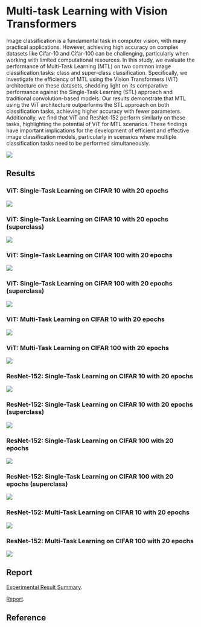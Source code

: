 # Multi-task Learning with Vision Transformers
Image classification is a fundamental task in computer vision, with many practical applications. However, achieving high accuracy on complex datasets like Cifar-10 and Cifar-100 can be challenging, particularly when working with limited computational resources. In this study, we evaluate the performance of Multi-Task Learning (MTL) on two common image classification tasks: class and super-class classification. Specifically, we investigate the efficiency of MTL using the Vision Transformers (ViT) architecture on these datasets, shedding light on its comparative performance against the Single-Task Learning (STL) approach and traditional convolution-based models. Our results demonstrate that MTL using the ViT architecture outperforms the STL approach on both classification tasks, achieving higher accuracy with fewer parameters. Additionally, we find that ViT and ResNet-152 perform similarly on these tasks, highlighting the potential of ViT for MTL scenarios. These findings have important implications for the development of efficient and effective image classification models, particularly in scenarios where multiple classification tasks need to be performed simultaneously.

![](https://github.com/mnguyen0226/multitask_learning_vit/blob/main/docs/vit.png)

## Results

### ViT: Single-Task Learning on CIFAR 10 with 20 epochs
![](https://github.com/mnguyen0226/multitask_learning_vit/blob/main/docs/stl_vit_1.PNG)

### ViT: Single-Task Learning on CIFAR 10 with 20 epochs (superclass)
![](https://github.com/mnguyen0226/multitask_learning_vit/blob/main/docs/stl_vit_2.PNG)

### ViT: Single-Task Learning on CIFAR 100 with 20 epochs
![](https://github.com/mnguyen0226/multitask_learning_vit/blob/main/docs/stl_vit_3.PNG)

### ViT: Single-Task Learning on CIFAR 100 with 20 epochs (superclass)
![](https://github.com/mnguyen0226/multitask_learning_vit/blob/main/docs/stl_vit_4.PNG)

### ViT: Multi-Task Learning on CIFAR 10 with 20 epochs
![](https://github.com/mnguyen0226/multitask_learning_vit/blob/main/docs/mtl_vit_1.PNG)

### ViT: Multi-Task Learning on CIFAR 100 with 20 epochs
![](https://github.com/mnguyen0226/multitask_learning_vit/blob/main/docs/mtl_vit_2.PNG)

### ResNet-152: Single-Task Learning on CIFAR 10 with 20 epochs
![](https://github.com/mnguyen0226/multitask_learning_vit/blob/main/docs/stl_resnet_1.PNG)

### ResNet-152: Single-Task Learning on CIFAR 10 with 20 epochs (superclass)
![](https://github.com/mnguyen0226/multitask_learning_vit/blob/main/docs/stl_resnet_2.PNG)

### ResNet-152: Single-Task Learning on CIFAR 100 with 20 epochs
![](https://github.com/mnguyen0226/multitask_learning_vit/blob/main/docs/stl_resnet_3.PNG)

### ResNet-152: Single-Task Learning on CIFAR 100 with 20 epochs (superclass)
![](https://github.com/mnguyen0226/multitask_learning_vit/blob/main/docs/stl_resnet_4.PNG)

### ResNet-152: Multi-Task Learning on CIFAR 10 with 20 epochs
![](https://github.com/mnguyen0226/multitask_learning_vit/blob/main/docs/mtl_resnet_1.PNG)

### ResNet-152: Multi-Task Learning on CIFAR 100 with 20 epochs
![](https://github.com/mnguyen0226/multitask_learning_vit/blob/main/docs/mtl_resnet_2.PNG)

## Report
[Experimental Result Summary](https://github.com/mnguyen0226/multitask_learning_vit/blob/main/docs/results_tables_report.pdf).

[Report]().

## Reference

